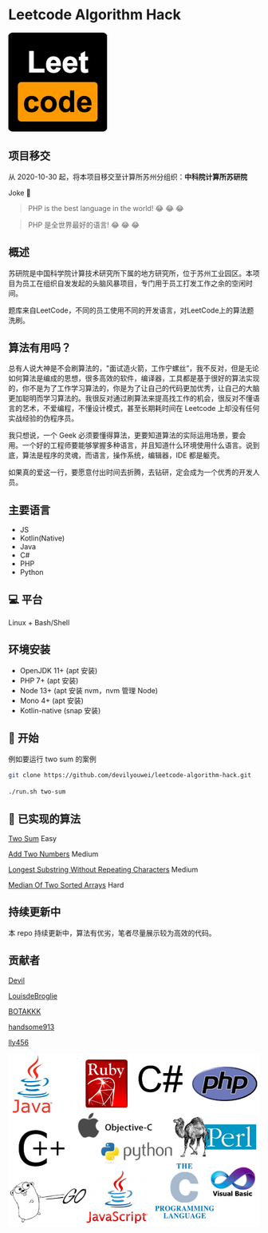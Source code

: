 # Leetcode Algorithm Hack

![Suck Leetcode](logo.png)

## 项目移交

从 2020-10-30 起，将本项目移交至计算所苏州分组织：**中科院计算所苏研院**

Joke 🌝

> PHP is the best language in the world! 😂 😂 😂

> PHP 是全世界最好的语言! 😂 😂 😂

## 概述

苏研院是中国科学院计算技术研究所下属的地方研究所，位于苏州工业园区。本项目为员工在组织自发发起的头脑风暴项目，专门用于员工打发工作之余的空闲时间。

题库来自LeetCode，不同的员工使用不同的开发语言，对LeetCode上的算法题洗刷。

## 算法有用吗？

总有人说大神是不会刷算法的，"面试造火箭，工作宁螺丝”，我不反对，但是无论如何算法是编成的思想，很多高效的软件，编译器，工具都是基于很好的算法实现的，你不是为了工作学习算法的，你是为了让自己的代码更加优秀，让自己的大脑更加聪明而学习算法的。我很反对通过刷算法来提高找工作的机会，很反对不懂语言的艺术，不爱编程，不懂设计模式，甚至长期耗时间在 Leetcode 上却没有任何实战经验的伪程序员。

我只想说，一个 Geek 必须要懂得算法，更要知道算法的实际运用场景，要会用。一个好的工程师要能够掌握多种语言，并且知道什么环境使用什么语言。说到底，算法是程序的灵魂，而语言，操作系统，编辑器，IDE 都是躯壳。

如果真的爱这一行，要愿意付出时间去折腾，去钻研，定会成为一个优秀的开发人员。

## 主要语言

-   JS
-   Kotlin(Native)
-   Java
-   C#
-   PHP
-   Python

## 💻 平台

Linux + Bash/Shell

## 环境安装

-   OpenJDK 11+ (apt 安装)
-   PHP 7+ (apt 安装)
-   Node 13+ (apt 安装 nvm，nvm 管理 Node)
-   Mono 4+ (apt 安装)
-   Kotlin-native (snap 安装)

## 🏃 开始

例如要运行 two sum 的案例

```bash
git clone https://github.com/devilyouwei/leetcode-algorithm-hack.git

./run.sh two-sum
```

## 🎨 已实现的算法

[Two Sum](two-sum/) Easy

[Add Two Numbers](add-two-numbers/) Medium

[Longest Substring Without Repeating Characters](congest-substring-without-repeating-characters/) Medium

[Median Of Two Sorted Arrays](median-of-two-sorted-arrays/) Hard

## 持续更新中

本 repo 持续更新中，算法有优劣，笔者尽量展示较为高效的代码。

## 贡献者

[Devil](https://github.com/devilyouwei)

[LouisdeBroglie](https://github.com/LouisdeBroglie)

[BOTAKKK](https://github.com/orgs/CAS-IICT/people/BOTAKKK)

[handsome913](https://github.com/orgs/CAS-IICT/people/handsome913)

[lly456](https://github.com/lly456)

![Languages](languages.jpg)
